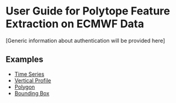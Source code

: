 # User Guide for Polytope Feature Extraction on ECMWF Data

[Generic information about authentication will be provided here]

## Examples

- [Time Series](timeseries.md)
- [Vertical Profile](vertical_profile.md)
- [Polygon](polygon.md)
- [Bounding Box](boundingbox.md)